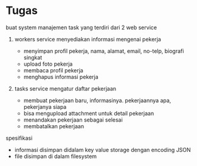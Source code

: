 # Tugas

buat system manajemen task yang terdiri dari 2 web service

1. workers service
    menyediakan informasi mengenai pekerja
    - menyimpan profil pekerja, nama, alamat, email, no-telp, biografi singkat
    - upload foto pekerja
    - membaca profil pekerja
    - menghapus informasi pekerja

1. tasks service
    mengatur daftar pekerjaan
    - membuat pekerjaan baru, informasinya. pekerjaannya apa, pekerjanya siapa
    - bisa mengupload attachment untuk detail pekerjaan
    - menandakan pekerjaan sebagai selesai
    - membatalkan pekerjaan

spesifikasi
- informasi disimpan didalam key value storage dengan encoding JSON
- file disimpan di dalam filesystem
